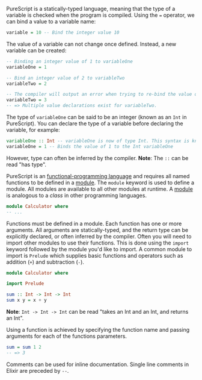 PureScript is a statically-typed language, meaning that the type of a variable is checked when the program is compiled. Using the `=` operator, we can bind a value to a variable name:

```purescript
variable = 10 -- Bind the integer value 10
```

The value of a variable can not change once defined. Instead, a new variable can be created:

```purescript
-- Binding an integer value of 1 to variableOne
variableOne = 1

-- Bind an integer value of 2 to variableTwo
variableTwo = 2

-- The compiler will output an error when trying to re-bind the value of a variable:
variableTwo = 3
-- => Multiple value declarations exist for variableTwo.
```

The type of `variableOne` can be said to be an integer (known as an `Int` in PureScript). You can declare the type of a variable before declaring the variable, for example:

```purescript
variableOne :: Int -- variableOne is now of type Int. This syntax is known as the type signature declaration.
variableOne = 1 -- Binds the value of 1 to the Int variableOne
```

However, type can often be inferred by the compiler. **Note**: The `::` can be read "has type".

PureScript is an [functional-programming language][functional-programming] and requires all named functions to be defined in a [module][modules]. The `module` keyword is used to define a module. All modules are available to all other modules at runtime. A [module][modules] is analogous to a _class_ in other programming languages.

```purescript
module Calculator where
-- ...
```

Functions must be defined in a module. Each function has one or more arguments. All arguments are statically-typed, and the return type can be explicitly declared, or often inferred by the compiler. Often you will need to import other modules to use their functions. This is done using the `import` keyword followed by the module you'd like to import. A common module to import is `Prelude` which supplies basic functions and operators such as addition (`+`) and subtraction (`-`).

```purescript
module Calculator where

import Prelude

sum :: Int -> Int -> Int
sum x y = x + y
```

**Note**: `Int -> Int -> Int` can be read "takes an Int and an Int, and returns an Int".

Using a function is achieved by specifying the function name and passing arguments for each of the functions parameters.

```purescript
sum = sum 1 2
-- => 3
```

Comments can be used for inline documentation. Single line comments in Elixir are preceded by `--`.

[functional-programming]: https://en.wikipedia.org/wiki/Functional_programming
[function-currying]: https://www.youtube.com/watch?v=rcNts6CynO8
[modules]: https://github.com/purescript/documentation/blob/master/language/Modules.md
